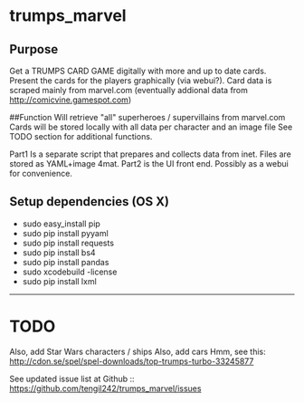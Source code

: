 # trumps_marvel

## Purpose
Get a TRUMPS CARD GAME digitally with more and up to date cards.
Present the cards for the players graphically (via webui?).
Card data is scraped mainly from marvel.com (eventually addional data from http://comicvine.gamespot.com)

##Function
Will retrieve "all" superheroes / supervillains from marvel.com
Cards will be stored locally with all data per character and an image file
See TODO section for additional functions.

Part1 Is a separate script that prepares and collects data from inet. Files are stored as YAML+image 4mat.
Part2 is the UI front end. Possibly as a webui for convenience.

## Setup dependencies (OS X)
 - sudo easy_install pip
 - sudo pip install pyyaml
 - sudo pip install requests
 - sudo pip install bs4
 - sudo pip install pandas
 - sudo xcodebuild -license
 - sudo pip install lxml


---
# TODO

Also, add Star Wars characters / ships
Also, add cars
Hmm, see this: http://cdon.se/spel/spel-downloads/top-trumps-turbo-33245877


See updated issue list at Github :: https://github.com/tengil242/trumps_marvel/issues
